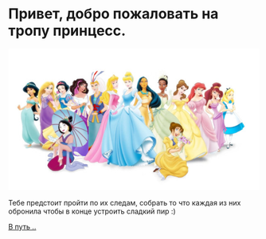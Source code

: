 # Привет, добро пожаловать на тропу принцесс.

![Quest](img/intro.jpg)

Тебе предстоит пройти по их следам, собрать то что каждая из них обронила чтобы в конце устроить сладкий пир :)

[В путь ..](01)

<script type="javascript">
document.cookie = "questStarted=true; expires=Fri, 31 Dec 9999 23:59:59 GMT";
</script>
